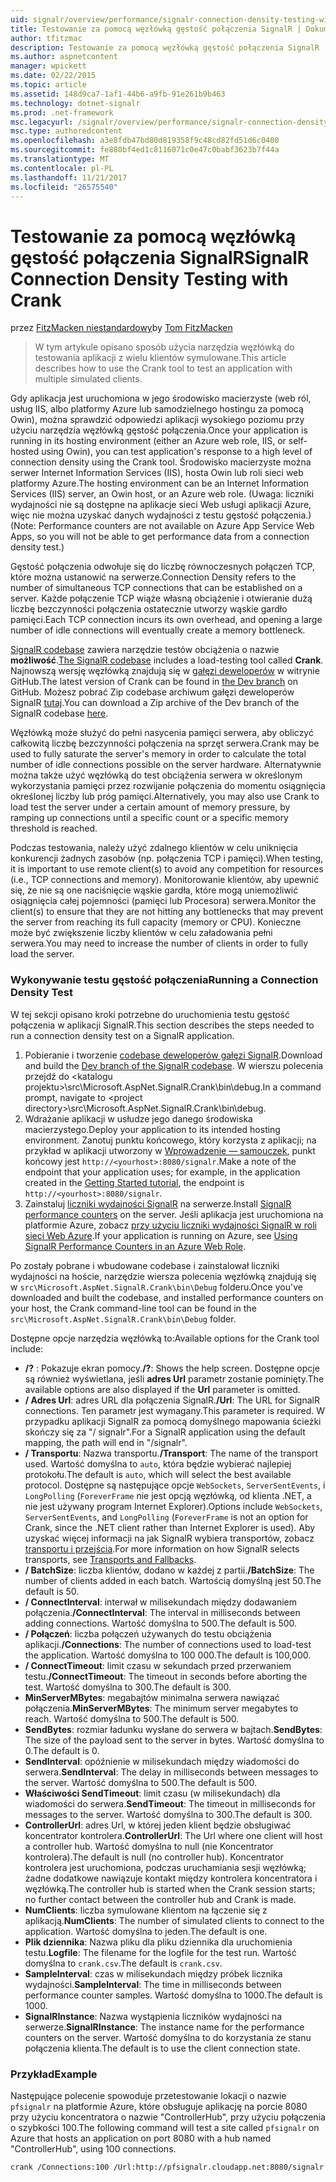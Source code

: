 ```yaml
---
uid: signalr/overview/performance/signalr-connection-density-testing-with-crank
title: Testowanie za pomocą węzłówką gęstość połączenia SignalR | Dokumentacja firmy Microsoft
author: tfitzmac
description: Testowanie za pomocą węzłówką gęstość połączenia SignalR
ms.author: aspnetcontent
manager: wpickett
ms.date: 02/22/2015
ms.topic: article
ms.assetid: 148d9ca7-1af1-44b6-a9fb-91e261b9b463
ms.technology: dotnet-signalr
ms.prod: .net-framework
msc.legacyurl: /signalr/overview/performance/signalr-connection-density-testing-with-crank
msc.type: authoredcontent
ms.openlocfilehash: a3e8fdb47bd80d819358f9c48cd82fd51d6c0400
ms.sourcegitcommit: fe880bf4ed1c8116071c0e47c0babf3623b7f44a
ms.translationtype: MT
ms.contentlocale: pl-PL
ms.lasthandoff: 11/21/2017
ms.locfileid: "26575540"
---
```

<a name="signalr-connection-density-testing-with-crank"></a><span data-ttu-id="3224f-103">Testowanie za pomocą węzłówką gęstość połączenia SignalR</span><span class="sxs-lookup"><span data-stu-id="3224f-103">SignalR Connection Density Testing with Crank</span></span>
====================
<span data-ttu-id="3224f-104">przez [FitzMacken niestandardowy](https://github.com/tfitzmac)</span><span class="sxs-lookup"><span data-stu-id="3224f-104">by [Tom FitzMacken](https://github.com/tfitzmac)</span></span>

> <span data-ttu-id="3224f-105">W tym artykule opisano sposób użycia narzędzia węzłówką do testowania aplikacji z wielu klientów symulowane.</span><span class="sxs-lookup"><span data-stu-id="3224f-105">This article describes how to use the Crank tool to test an application with multiple simulated clients.</span></span>


<span data-ttu-id="3224f-106">Gdy aplikacja jest uruchomiona w jego środowisko macierzyste (web ról, usług IIS, albo platformy Azure lub samodzielnego hostingu za pomocą Owin), można sprawdzić odpowiedzi aplikacji wysokiego poziomu przy użyciu narzędzia węzłówką gęstość połączenia.</span><span class="sxs-lookup"><span data-stu-id="3224f-106">Once your application is running in its hosting environment (either an Azure web role, IIS, or self-hosted using Owin), you can test application's response to a high level of connection density using the Crank tool.</span></span> <span data-ttu-id="3224f-107">Środowisko macierzyste można serwer Internet Information Services (IIS), hosta Owin lub roli sieci web platformy Azure.</span><span class="sxs-lookup"><span data-stu-id="3224f-107">The hosting environment can be an Internet Information Services (IIS) server, an Owin host, or an Azure web role.</span></span> <span data-ttu-id="3224f-108">(Uwaga: liczniki wydajności nie są dostępne na aplikacje sieci Web usługi aplikacji Azure, więc nie można uzyskać danych wydajności z testu gęstość połączenia.)</span><span class="sxs-lookup"><span data-stu-id="3224f-108">(Note: Performance counters are not available on Azure App Service Web Apps, so you will not be able to get performance data from a connection density test.)</span></span>

<span data-ttu-id="3224f-109">Gęstość połączenia odwołuje się do liczbę równoczesnych połączeń TCP, które można ustanowić na serwerze.</span><span class="sxs-lookup"><span data-stu-id="3224f-109">Connection Density refers to the number of simultaneous TCP connections that can be established on a server.</span></span> <span data-ttu-id="3224f-110">Każde połączenie TCP wiąże własną obciążenie i otwieranie dużą liczbę bezczynności połączenia ostatecznie utworzy wąskie gardło pamięci.</span><span class="sxs-lookup"><span data-stu-id="3224f-110">Each TCP connection incurs its own overhead, and opening a large number of idle connections will eventually create a memory bottleneck.</span></span>

<span data-ttu-id="3224f-111">[SignalR codebase](https://github.com/signalr/signalr) zawiera narzędzie testów obciążenia o nazwie **możliwość**.</span><span class="sxs-lookup"><span data-stu-id="3224f-111">[The SignalR codebase](https://github.com/signalr/signalr) includes a load-testing tool called **Crank**.</span></span> <span data-ttu-id="3224f-112">Najnowszą wersję węzłówką znajdują się w [gałęzi deweloperów](https://github.com/SignalR/signalr/tree/dev) w witrynie GitHub.</span><span class="sxs-lookup"><span data-stu-id="3224f-112">The latest version of Crank can be found in [the Dev branch](https://github.com/SignalR/signalr/tree/dev) on GitHub.</span></span> <span data-ttu-id="3224f-113">Możesz pobrać Zip codebase archiwum gałęzi deweloperów SignalR [tutaj](https://github.com/SignalR/SignalR/archive/dev.zip).</span><span class="sxs-lookup"><span data-stu-id="3224f-113">You can download a Zip archive of the Dev branch of the SignalR codebase [here](https://github.com/SignalR/SignalR/archive/dev.zip).</span></span>

<span data-ttu-id="3224f-114">Węzłówką może służyć do pełni nasycenia pamięci serwera, aby obliczyć całkowitą liczbę bezczynności połączenia na sprzęt serwera.</span><span class="sxs-lookup"><span data-stu-id="3224f-114">Crank may be used to fully saturate the server's memory in order to calculate the total number of idle connections possible on the server hardware.</span></span> <span data-ttu-id="3224f-115">Alternatywnie można także użyć węzłówką do test obciążenia serwera w określonym wykorzystania pamięci przez rozwijanie połączenia do momentu osiągnięcia określonej liczby lub próg pamięci.</span><span class="sxs-lookup"><span data-stu-id="3224f-115">Alternatively, you may also use Crank to load test the server under a certain amount of memory pressure, by ramping up connections until a specific count or a specific memory threshold is reached.</span></span>

<span data-ttu-id="3224f-116">Podczas testowania, należy użyć zdalnego klientów w celu uniknięcia konkurencji żadnych zasobów (np. połączenia TCP i pamięci).</span><span class="sxs-lookup"><span data-stu-id="3224f-116">When testing, it is important to use remote client(s) to avoid any competition for resources (i.e., TCP connections and memory).</span></span> <span data-ttu-id="3224f-117">Monitorowanie klientów, aby upewnić się, że nie są one naciśnięcie wąskie gardła, które mogą uniemożliwić osiągnięcia całej pojemności (pamięci lub Procesora) serwera.</span><span class="sxs-lookup"><span data-stu-id="3224f-117">Monitor the client(s) to ensure that they are not hitting any bottlenecks that may prevent the server from reaching its full capacity (memory or CPU).</span></span> <span data-ttu-id="3224f-118">Konieczne może być zwiększenie liczby klientów w celu załadowania pełni serwera.</span><span class="sxs-lookup"><span data-stu-id="3224f-118">You may need to increase the number of clients in order to fully load the server.</span></span>

### <a name="running-a-connection-density-test"></a><span data-ttu-id="3224f-119">Wykonywanie testu gęstość połączenia</span><span class="sxs-lookup"><span data-stu-id="3224f-119">Running a Connection Density Test</span></span>

<span data-ttu-id="3224f-120">W tej sekcji opisano kroki potrzebne do uruchomienia testu gęstość połączenia w aplikacji SignalR.</span><span class="sxs-lookup"><span data-stu-id="3224f-120">This section describes the steps needed to run a connection density test on a SignalR application.</span></span>

1. <span data-ttu-id="3224f-121">Pobieranie i tworzenie [codebase deweloperów gałęzi SignalR](https://github.com/SignalR/SignalR/archive/dev.zip).</span><span class="sxs-lookup"><span data-stu-id="3224f-121">Download and build the [Dev branch of the SignalR codebase](https://github.com/SignalR/SignalR/archive/dev.zip).</span></span> <span data-ttu-id="3224f-122">W wierszu polecenia przejdź do &lt;katalogu projektu&gt;\src\Microsoft.AspNet.SignalR.Crank\bin\debug.</span><span class="sxs-lookup"><span data-stu-id="3224f-122">In a command prompt, navigate to &lt;project directory&gt;\src\Microsoft.AspNet.SignalR.Crank\bin\debug.</span></span>
2. <span data-ttu-id="3224f-123">Wdrażanie aplikacji w usłudze jego danego środowiska macierzystego.</span><span class="sxs-lookup"><span data-stu-id="3224f-123">Deploy your application to its intended hosting environment.</span></span> <span data-ttu-id="3224f-124">Zanotuj punktu końcowego, który korzysta z aplikacji; na przykład w aplikacji utworzony w [Wprowadzenie — samouczek](../getting-started/tutorial-getting-started-with-signalr.md), punkt końcowy jest `http://<yourhost>:8080/signalr`.</span><span class="sxs-lookup"><span data-stu-id="3224f-124">Make a note of the endpoint that your application uses; for example, in the application created in the [Getting Started tutorial](../getting-started/tutorial-getting-started-with-signalr.md), the endpoint is `http://<yourhost>:8080/signalr`.</span></span>
3. <span data-ttu-id="3224f-125">Zainstaluj [liczniki wydajności SignalR](signalr-performance.md#perfcounters) na serwerze.</span><span class="sxs-lookup"><span data-stu-id="3224f-125">Install [SignalR performance counters](signalr-performance.md#perfcounters) on the server.</span></span> <span data-ttu-id="3224f-126">Jeśli aplikacja jest uruchomiona na platformie Azure, zobacz [przy użyciu liczniki wydajności SignalR w roli sieci Web Azure](using-signalr-performance-counters-in-an-azure-web-role.md).</span><span class="sxs-lookup"><span data-stu-id="3224f-126">If your application is running on Azure, see [Using SignalR Performance Counters in an Azure Web Role](using-signalr-performance-counters-in-an-azure-web-role.md).</span></span>

<span data-ttu-id="3224f-127">Po zostały pobrane i wbudowane codebase i zainstalował liczniki wydajności na hoście, narzędzie wiersza polecenia węzłówką znajdują się w `src\Microsoft.AspNet.SignalR.Crank\bin\Debug` folderu.</span><span class="sxs-lookup"><span data-stu-id="3224f-127">Once you've downloaded and built the codebase, and installed performance counters on your host, the Crank command-line tool can be found in the `src\Microsoft.AspNet.SignalR.Crank\bin\Debug` folder.</span></span>

<span data-ttu-id="3224f-128">Dostępne opcje narzędzia węzłówką to:</span><span class="sxs-lookup"><span data-stu-id="3224f-128">Available options for the Crank tool include:</span></span>

- <span data-ttu-id="3224f-129">**/?** : Pokazuje ekran pomocy.</span><span class="sxs-lookup"><span data-stu-id="3224f-129">**/?**: Shows the help screen.</span></span> <span data-ttu-id="3224f-130">Dostępne opcje są również wyświetlana, jeśli **adres Url** parametr zostanie pominięty.</span><span class="sxs-lookup"><span data-stu-id="3224f-130">The available options are also displayed if the **Url** parameter is omitted.</span></span>
- <span data-ttu-id="3224f-131">**/ Adres Url**: adres URL dla połączenia SignalR.</span><span class="sxs-lookup"><span data-stu-id="3224f-131">**/Url**: The URL for SignalR connections.</span></span> <span data-ttu-id="3224f-132">Ten parametr jest wymagany.</span><span class="sxs-lookup"><span data-stu-id="3224f-132">This parameter is required.</span></span> <span data-ttu-id="3224f-133">W przypadku aplikacji SignalR za pomocą domyślnego mapowania ścieżki skończy się za "/ signalr".</span><span class="sxs-lookup"><span data-stu-id="3224f-133">For a SignalR application using the default mapping, the path will end in "/signalr".</span></span>
- <span data-ttu-id="3224f-134">**/ Transportu**: Nazwa transportu.</span><span class="sxs-lookup"><span data-stu-id="3224f-134">**/Transport**: The name of the transport used.</span></span> <span data-ttu-id="3224f-135">Wartość domyślna to `auto`, która będzie wybierać najlepiej protokołu.</span><span class="sxs-lookup"><span data-stu-id="3224f-135">The default is `auto`, which will select the best available protocol.</span></span> <span data-ttu-id="3224f-136">Dostępne są następujące opcje `WebSockets`, `ServerSentEvents`, i `LongPolling` (`ForeverFrame` nie jest opcją węzłówką, od klienta .NET, a nie jest używany program Internet Explorer).</span><span class="sxs-lookup"><span data-stu-id="3224f-136">Options include `WebSockets`, `ServerSentEvents`, and `LongPolling` (`ForeverFrame` is not an option for Crank, since the .NET client rather than Internet Explorer is used).</span></span> <span data-ttu-id="3224f-137">Aby uzyskać więcej informacji na jak SignalR wybiera transportów, zobacz [transportu i przejścia](../getting-started/introduction-to-signalr.md#transports).</span><span class="sxs-lookup"><span data-stu-id="3224f-137">For more information on how SignalR selects transports, see [Transports and Fallbacks](../getting-started/introduction-to-signalr.md#transports).</span></span>
- <span data-ttu-id="3224f-138">**/ BatchSize**: liczba klientów, dodano w każdej z partii.</span><span class="sxs-lookup"><span data-stu-id="3224f-138">**/BatchSize**: The number of clients added in each batch.</span></span> <span data-ttu-id="3224f-139">Wartością domyślną jest 50.</span><span class="sxs-lookup"><span data-stu-id="3224f-139">The default is 50.</span></span>
- <span data-ttu-id="3224f-140">**/ ConnectInterval**: interwał w milisekundach między dodawaniem połączenia.</span><span class="sxs-lookup"><span data-stu-id="3224f-140">**/ConnectInterval**: The interval in milliseconds between adding connections.</span></span> <span data-ttu-id="3224f-141">Wartość domyślna to 500.</span><span class="sxs-lookup"><span data-stu-id="3224f-141">The default is 500.</span></span>
- <span data-ttu-id="3224f-142">**/ Połączeń**: liczba połączeń używanych do testu obciążenia aplikacji.</span><span class="sxs-lookup"><span data-stu-id="3224f-142">**/Connections**: The number of connections used to load-test the application.</span></span> <span data-ttu-id="3224f-143">Wartość domyślna to 100 000.</span><span class="sxs-lookup"><span data-stu-id="3224f-143">The default is 100,000.</span></span>
- <span data-ttu-id="3224f-144">**/ ConnectTimeout**: limit czasu w sekundach przed przerwaniem testu.</span><span class="sxs-lookup"><span data-stu-id="3224f-144">**/ConnectTimeout**: The timeout in seconds before aborting the test.</span></span> <span data-ttu-id="3224f-145">Wartość domyślna to 300.</span><span class="sxs-lookup"><span data-stu-id="3224f-145">The default is 300.</span></span>
- <span data-ttu-id="3224f-146">**MinServerMBytes**: megabajtów minimalna serwera nawiązać połączenia.</span><span class="sxs-lookup"><span data-stu-id="3224f-146">**MinServerMBytes**: The minimum server megabytes to reach.</span></span> <span data-ttu-id="3224f-147">Wartość domyślna to 500.</span><span class="sxs-lookup"><span data-stu-id="3224f-147">The default is 500.</span></span>
- <span data-ttu-id="3224f-148">**SendBytes**: rozmiar ładunku wysłane do serwera w bajtach.</span><span class="sxs-lookup"><span data-stu-id="3224f-148">**SendBytes**: The size of the payload sent to the server in bytes.</span></span> <span data-ttu-id="3224f-149">Wartość domyślna to 0.</span><span class="sxs-lookup"><span data-stu-id="3224f-149">The default is 0.</span></span>
- <span data-ttu-id="3224f-150">**SendInterval**: opóźnienie w milisekundach między wiadomości do serwera.</span><span class="sxs-lookup"><span data-stu-id="3224f-150">**SendInterval**: The delay in milliseconds between messages to the server.</span></span> <span data-ttu-id="3224f-151">Wartość domyślna to 500.</span><span class="sxs-lookup"><span data-stu-id="3224f-151">The default is 500.</span></span>
- <span data-ttu-id="3224f-152">**Właściwości SendTimeout**: limit czasu (w milisekundach) dla wiadomości do serwera.</span><span class="sxs-lookup"><span data-stu-id="3224f-152">**SendTimeout**: The timeout in milliseconds for messages to the server.</span></span> <span data-ttu-id="3224f-153">Wartość domyślna to 300.</span><span class="sxs-lookup"><span data-stu-id="3224f-153">The default is 300.</span></span>
- <span data-ttu-id="3224f-154">**ControllerUrl**: adres Url, w której jeden klient będzie obsługiwać koncentrator kontrolera.</span><span class="sxs-lookup"><span data-stu-id="3224f-154">**ControllerUrl**: The Url where one client will host a controller hub.</span></span> <span data-ttu-id="3224f-155">Wartość domyślna to null (nie Koncentrator kontrolera).</span><span class="sxs-lookup"><span data-stu-id="3224f-155">The default is null (no controller hub).</span></span> <span data-ttu-id="3224f-156">Koncentrator kontrolera jest uruchomiona, podczas uruchamiania sesji węzłówką; żadne dodatkowe nawiązuje kontakt między kontrolera koncentratora i węzłówką.</span><span class="sxs-lookup"><span data-stu-id="3224f-156">The controller hub is started when the Crank session starts; no further contact between the controller hub and Crank is made.</span></span>
- <span data-ttu-id="3224f-157">**NumClients**: liczba symulowane klientom na łączenie się z aplikacją.</span><span class="sxs-lookup"><span data-stu-id="3224f-157">**NumClients**: The number of simulated clients to connect to the application.</span></span> <span data-ttu-id="3224f-158">Wartość domyślna to jeden.</span><span class="sxs-lookup"><span data-stu-id="3224f-158">The default is one.</span></span>
- <span data-ttu-id="3224f-159">**Plik dziennika**: Nazwa pliku dla pliku dziennika dla uruchomienia testu.</span><span class="sxs-lookup"><span data-stu-id="3224f-159">**Logfile**: The filename for the logfile for the test run.</span></span> <span data-ttu-id="3224f-160">Wartość domyślna to `crank.csv`.</span><span class="sxs-lookup"><span data-stu-id="3224f-160">The default is `crank.csv`.</span></span>
- <span data-ttu-id="3224f-161">**SampleInterval**: czas w milisekundach między próbek licznika wydajności.</span><span class="sxs-lookup"><span data-stu-id="3224f-161">**SampleInterval**: The time in milliseconds between performance counter samples.</span></span> <span data-ttu-id="3224f-162">Wartość domyślna to 1000.</span><span class="sxs-lookup"><span data-stu-id="3224f-162">The default is 1000.</span></span>
- <span data-ttu-id="3224f-163">**SignalRInstance**: Nazwa wystąpienia liczników wydajności na serwerze.</span><span class="sxs-lookup"><span data-stu-id="3224f-163">**SignalRInstance**: The instance name for the performance counters on the server.</span></span> <span data-ttu-id="3224f-164">Wartość domyślna to do korzystania ze stanu połączenia klienta.</span><span class="sxs-lookup"><span data-stu-id="3224f-164">The default is to use the client connection state.</span></span>

### <a name="example"></a><span data-ttu-id="3224f-165">Przykład</span><span class="sxs-lookup"><span data-stu-id="3224f-165">Example</span></span>

<span data-ttu-id="3224f-166">Następujące polecenie spowoduje przetestowanie lokacji o nazwie `pfsignalr` na platformie Azure, które obsługuje aplikację na porcie 8080 przy użyciu koncentratora o nazwie "ControllerHub", przy użyciu połączenia o szybkości 100.</span><span class="sxs-lookup"><span data-stu-id="3224f-166">The following command will test a site called `pfsignalr` on Azure that hosts an application on port 8080 with a hub named "ControllerHub", using 100 connections.</span></span>

`crank /Connections:100 /Url:http://pfsignalr.cloudapp.net:8080/signalr`
